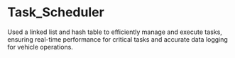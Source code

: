# Task_Scheduler
Used a linked list and hash table to efficiently manage and execute tasks, ensuring real-time performance for critical tasks and accurate data logging for vehicle operations.
